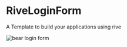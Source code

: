 # RiveLoginForm

A Template to build your applications using rive

<img src="https://ik.imagekit.io/hbzknb1hm/Screenshot%202023-10-27%20184334.png?updatedAt=1698412500011" alt="bear login form">
